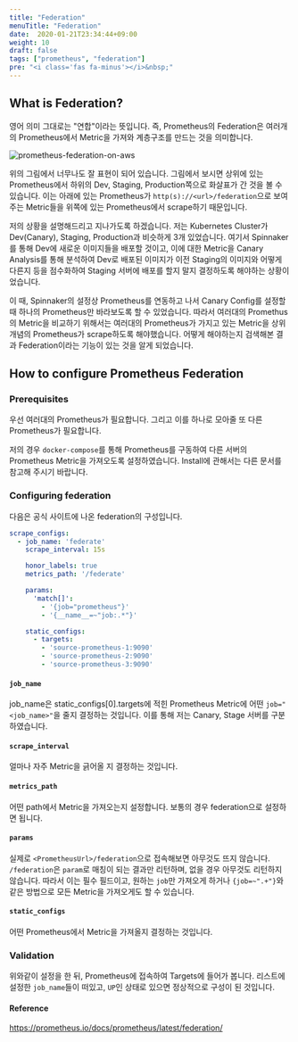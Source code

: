```yaml
---
title: "Federation"
menuTitle: "Federation"
date:  2020-01-21T23:34:44+09:00
weight: 10
draft: false
tags: ["prometheus", "federation"]
pre: "<i class='fas fa-minus'></i>&nbsp;"
---
```


## What is Federation?

영어 의미 그대로는 "연합"이라는 뜻입니다.
즉, Prometheus의 Federation은 여러개의 Prometheus에서 Metric을 가져와
계층구조를 만드는 것을 의미합니다.

![prometheus-federation-on-aws](/images/Prometheus/prometheus-federation-on-aws.png?width=70pc)

위의 그림에서 너무나도 잘 표현이 되어 있습니다.
그림에서 보시면 상위에 있는 Prometheus에서 하위의 Dev, Staging, Production쪽으로 화살표가 간 것을 볼 수 있습니다.
이는 아래에 있는 Prometheus가 `http(s)://<url>/federation`으로 보여주는 Metric들을
위쪽에 있는 Prometheus에서 scrape하기 때문입니다.

저의 상황을 설명해드리고 지나가도록 하겠습니다.
저는 Kubernetes Cluster가 Dev(Canary), Staging, Production과 비슷하게 3개 있었습니다.
여기서 Spinnaker를 통해 Dev에 새로운 이미지들을 배포할 것이고,
이에 대한 Metric을 Canary Analysis를 통해 분석하여 Dev로 배포된 이미지가 
이전 Staging의 이미지와 어떻게 다른지 등을 점수화하여 Staging 서버에 배포를 할지 말지 결정하도록 해야하는 상황이었습니다.

이 때, Spinnaker의 설정상 Prometheus를 연동하고 나서 Canary Config를 설정할 때 하나의 Prometheus만 바라보도록 할 수 있었습니다.
따라서 여러대의 Promethus의 Metric을 비교하기 위해서는 여러대의 Prometheus가 가지고 있는 Metric을 상위개념의 Prometheus가 scrape하도록 해야했습니다.
어떻게 해야하는지 검색해본 결과 Federation이라는 기능이 있는 것을 알게 되었습니다.


## How to configure Prometheus Federation

### Prerequisites

우선 여러대의 Prometheus가 필요합니다.
그리고 이를 하나로 모아줄 또 다른 Prometheus가 필요합니다.

저의 경우 `docker-compose`를 통해 Prometheus를 구동하여 다른 서버의 Prometheus Metric을 가져오도록 설정하였습니다.
Install에 관해서는 다른 문서를 참고해 주시기 바랍니다.

### Configuring federation

다음은 공식 사이트에 나온 federation의 구성입니다.

```yaml
scrape_configs:
  - job_name: 'federate'
    scrape_interval: 15s

    honor_labels: true
    metrics_path: '/federate'

    params:
      'match[]':
        - '{job="prometheus"}'
        - '{__name__=~"job:.*"}'

    static_configs:
      - targets:
        - 'source-prometheus-1:9090'
        - 'source-prometheus-2:9090'
        - 'source-prometheus-3:9090'
```

#### `job_name`

job_name은 static_configs[0].targets에 적힌 Prometheus Metric에 어떤 `job="<job_name>"`을 줄지 결정하는 것입니다.
이를 통해 저는 Canary, Stage 서버를 구분하였습니다.

#### `scrape_interval`

얼마나 자주 Metric을 긁어올 지 결정하는 것입니다.

#### `metrics_path`

어떤 path에서 Metric을 가져오는지 설정합니다.
보통의 경우 federation으로 설정하면 됩니다.

#### `params`

실제로 `<PrometheusUrl>/federation`으로 접속해보면 아무것도 뜨지 않습니다.
`/federation`은 `param`로 매칭이 되는 결과만 리턴하며, 없을 경우 아무것도 리턴하지 않습니다.
따라서 이는 필수 필드이고, 원하는 `job`만 가져오게 하거나 `{job=~".+"}`와 같은 방법으로 모든 Metric을 가져오게도 할 수 있습니다.

#### `static_configs`

어떤 Prometheus에서 Metric을 가져올지 결정하는 것입니다.

### Validation

위와같이 설정을 한 뒤, Prometheus에 접속하여 Targets에 들어가 봅니다.
리스트에 설정한 `job_name`들이 떠있고, `UP`인 상태로 있으면 정상적으로 구성이 된 것입니다.

#### Reference
https://prometheus.io/docs/prometheus/latest/federation/